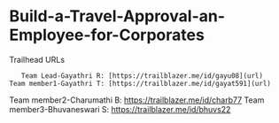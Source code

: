 # Build-a-Travel-Approval-an-Employee-for-Corporates

Trailhead URLs

       Team Lead-Gayathri R: [https://trailblazer.me/id/gayu08](url)
    Team member1-Gayathri T: [https://trailblazer.me/id/gayat591](url)
  Team member2-Charumathi B: https://trailblazer.me/id/charb77 
Team member3-Bhuvaneswari S: https://trailblazer.me/id/bhuvs22 
